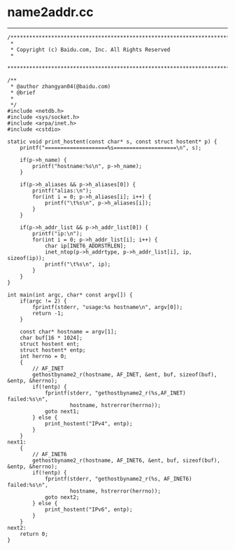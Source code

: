 # name2addr.cc
***

    /***************************************************************************
     *
     * Copyright (c) Baidu.com, Inc. All Rights Reserved
     *
     **************************************************************************/
    
    /**
     * @author zhangyan04(@baidu.com)
     * @brief
     *
     */
    #include <netdb.h>
    #include <sys/socket.h>
    #include <arpa/inet.h>
    #include <cstdio>
    
    static void print_hostent(const char* s, const struct hostent* p) {
        printf("====================%s====================\n", s);
        
        if(p->h_name) {
            printf("hostname:%s\n", p->h_name);
        }
        
        if(p->h_aliases && p->h_aliases[0]) {
            printf("alias:\n");
            for(int i = 0; p->h_aliases[i]; i++) {
                printf("\t%s\n", p->h_aliases[i]);
            }
        }
        
        if(p->h_addr_list && p->h_addr_list[0]) {
            printf("ip:\n");
            for(int i = 0; p->h_addr_list[i]; i++) {
                char ip[INET6_ADDRSTRLEN];
                inet_ntop(p->h_addrtype, p->h_addr_list[i], ip, sizeof(ip));
                printf("\t%s\n", ip);
            }
        }
    }
    
    int main(int argc, char* const argv[]) {
        if(argc != 2) {
            fprintf(stderr, "usage:%s hostname\n", argv[0]);
            return -1;
        }
        
        const char* hostname = argv[1];
        char buf[16 * 1024];
        struct hostent ent;
        struct hostent* entp;
        int herrno = 0;
        {
            // AF_INET
            gethostbyname2_r(hostname, AF_INET, &ent, buf, sizeof(buf), &entp, &herrno);
            if(!entp) {
                fprintf(stderr, "gethostbyname2_r(%s,AF_INET) failed:%s\n",
                        hostname, hstrerror(herrno));
                goto next1;
            } else {
                print_hostent("IPv4", entp);
            }
        }
    next1:
        {
            // AF_INET6
            gethostbyname2_r(hostname, AF_INET6, &ent, buf, sizeof(buf), &entp, &herrno);
            if(!entp) {
                fprintf(stderr, "gethostbyname2_r(%s, AF_INET6) failed:%s\n",
                        hostname, hstrerror(herrno));
                goto next2;
            } else {
                print_hostent("IPv6", entp);
            }
        }
    next2:
        return 0;
    }

